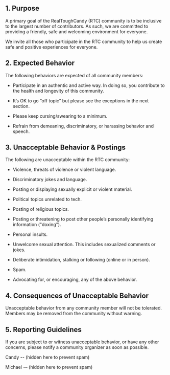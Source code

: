## 1. Purpose

A primary goal of the RealToughCandy (RTC) community is to be inclusive to the largest number of contributors. As such, we are committed to providing a friendly, safe and welcoming environment for everyone.

We invite all those who participate in the RTC community to help us create safe and positive experiences for everyone.

## 2. Expected Behavior

The following behaviors are expected of all community members:

- Participate in an authentic and active way. In doing so, you contribute to the health and longevity of this community.

- It’s OK to go “off topic” but please see the exceptions in the next section.

- Please keep cursing/swearing to a minimum.

- Refrain from demeaning, discriminatory, or harassing behavior and speech.

## 3. Unacceptable Behavior & Postings

The following are unacceptable within the RTC community:

- Violence, threats of violence or violent language.

- Discriminatory jokes and language.

- Posting or displaying sexually explicit or violent material.

- Political topics unrelated to tech.

- Posting of religious topics.

- Posting or threatening to post other people’s personally identifying information ("doxing").

- Personal insults.

- Unwelcome sexual attention. This includes sexualized comments or jokes.

- Deliberate intimidation, stalking or following (online or in person).

- Spam.

- Advocating for, or encouraging, any of the above behavior.

## 4. Consequences of Unacceptable Behavior

Unacceptable behavior from any community member will not be tolerated. Members may be removed from the community without warning. 

## 5. Reporting Guidelines

If you are subject to or witness unacceptable behavior, or have any other concerns, please notify a community organizer as soon as possible. 

Candy -- (hidden here to prevent spam)

Michael -– (hidden here to prevent spam)
